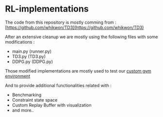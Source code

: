 # RL-implementations

The code from this repository is mostly comming from : [https://github.com/whikwon/TD3](https://github.com/whikwon/TD3)

After an extensive cleanup we are mostly using the following files with some modifications :
* main.py (runner.py)
* TD3.py  (TD3.py)
* DDPG.py (DDPG.py)

Those modified implementations are mostly used to test our [custom gym environment](https://github.com/hroussille/RL-evaluation-environment)

And to provide additional functionalities related with :

* Benchmarking
* Constraint state space
* Custom Replay Buffer with visualization
* and more..

